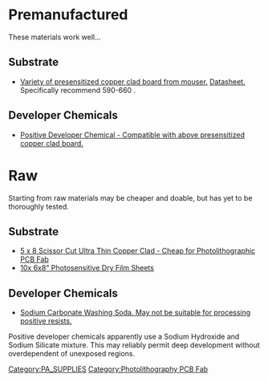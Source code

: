 # Premanufactured

These materials work well...

## Substrate

-   [Variety of presensitized copper clad board from
    mouser.](http://www.mouser.com/Tools-Supplies/Prototyping-Products/Copper-Clad-Boards/_/N-b11ou?P=1yzsoajZ1yzvq68)
    [Datasheet.](http://www.alliedelec.com/images/products/datasheets/bm/MG_CHEMICALS/70125847.pdf)
    Specifically recommend 590-660 .

## Developer Chemicals

-   [Positive Developer Chemical - Compatible with above presensitized
    copper clad
    board.](http://www.mouser.com/ProductDetail/MG-Chemicals/418-500ML/?qs=X5SXQx2ktnP2R5Pl77QFKw%3d%3d)

# Raw

Starting from raw materials may be cheaper and doable, but has yet to be
thoroughly tested.

## Substrate

-   [5 x 8 Scissor Cut Ultra Thin Copper Clad - Cheap for
    Photolithographic PCB
    Fab](http://www.goldmine-elec-products.com/prodinfo.asp?number=G17455)
-   [10x 6x8" Photosensitive Dry Film
    Sheets](http://www.amazon.com/Negative-Film-Photoresist-Sheets-Prototype/dp/B00B0Z8AZ6/ref=sr_1_3?ie=UTF8&qid=1387391738&sr=8-3&keywords=photosensitive+dry+film)

## Developer Chemicals

-   [Sodium Carbonate Washing Soda. May not be suitable for processing
    positive
    resists.](http://www.amazon.com/Church-03020-Arm-Hammer-Washing/dp/B0029XNTEU/ref=sr_1_1?ie=UTF8&qid=1387395481&sr=8-1&keywords=washing+soda)

Positive developer chemicals apparently use a Sodium Hydroxide and
Sodium Silicate mixture. This may reliably permit deep development
without overdependent of unexposed regions.

[Category:PA_SUPPLIES](Category:PA_SUPPLIES)
[Category:Photolithography PCB
Fab](Category:Photolithography_PCB_Fab)
